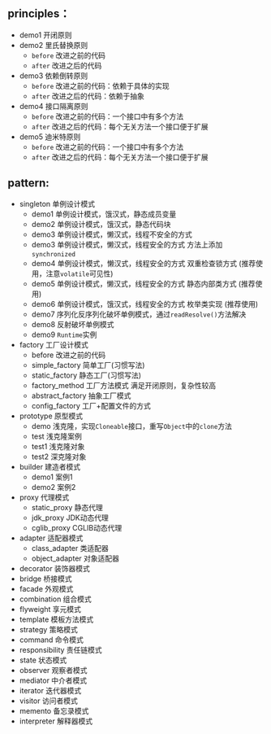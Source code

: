 ## principles：
- demo1 开闭原则
- demo2 里氏替换原则
  - `before` 改进之前的代码
  - `after` 改进之后的代码
- demo3 依赖倒转原则
  - `before` 改进之前的代码：依赖于具体的实现
  - `after` 改进之后的代码：依赖于抽象
- demo4 接口隔离原则
  - `before` 改进之前的代码：一个接口中有多个方法
  - `after` 改进之后的代码：每个无关方法一个接口便于扩展
- demo5 迪米特原则
  - `before` 改进之前的代码：一个接口中有多个方法
  - `after` 改进之后的代码：每个无关方法一个接口便于扩展

## pattern:
- singleton 单例设计模式
  - demo1 单例设计模式，饿汉式，静态成员变量
  - demo2 单例设计模式，饿汉式，静态代码块
  - demo3 单例设计模式，懒汉式，线程不安全的方式
  - demo3 单例设计模式，懒汉式，线程安全的方式 方法上添加 `synchronized`
  - demo4 单例设计模式，懒汉式，线程安全的方式 双重检查锁方式 (推荐使用，注意`volatile`可见性)
  - demo5 单例设计模式，懒汉式，线程安全的方式 静态内部类方式 (推荐使用)
  - demo6 单例设计模式，饿汉式，线程安全的方式 枚举类实现 (推荐使用)
  - demo7 序列化反序列化破坏单例模式，通过`readResolve()`方法解决
  - demo8 反射破坏单例模式
  - demo9 `Runtime`实例
- factory 工厂设计模式
  - before 改进之前的代码
  - simple_factory 简单工厂(习惯写法)
  - static_factory 静态工厂(习惯写法)
  - factory_method 工厂方法模式 满足开闭原则，复杂性较高
  - abstract_factory 抽象工厂模式
  - config_factory 工厂+配置文件的方式
- prototype 原型模式
  - demo 浅克隆，实现`Cloneable`接口，重写`Object`中的`clone`方法
  - test 浅克隆案例
  - test1 浅克隆对象
  - test2 深克隆对象
- builder 建造者模式
  - demo1 案例1
  - demo2 案例2
- proxy 代理模式
  - static_proxy 静态代理
  - jdk_proxy JDK动态代理
  - cglib_proxy CGLIB动态代理
- adapter 适配器模式
  - class_adapter 类适配器
  - object_adapter 对象适配器
- decorator 装饰器模式
- bridge 桥接模式
- facade 外观模式
- combination 组合模式
- flyweight 享元模式
- template 模板方法模式
- strategy 策略模式
- command 命令模式
- responsibility 责任链模式
- state 状态模式
- observer 观察者模式
- mediator 中介者模式
- iterator 迭代器模式
- visitor 访问者模式
- memento 备忘录模式
- interpreter 解释器模式


